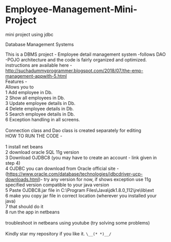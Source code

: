 # Employee-Management-Mini-Project
mini project using jdbc

Database Management Systems

This is a DBMS project - Employee detail management system -follows DAO -POJO architecture and the code is fairly organized and optimized.
<br>
instructions are available here - http://suchadummyprogrammer.blogspot.com/2018/07/the-emp-management-appwith-5.html
<br>
Features - 
<br>
Allows you to <br>
1 Add employee in Db.<br>
2 Show all employees in Db.<br>
3 Update employee details in Db.<br>
4 Delete employee details in Db.<br>
5 Search employee details in Db.<br>
6 Exception handling in all screens.<br>
<br>
Connection class and Dao class is created separately for editing
<br>
HOW TO RUN THE CODE - 
<br>
<br>1 install net beans
<br>2 download oracle SQL 11g version
<br>3 Download OJDBC8 (you may have to create an account - link given in step 4)
<br>4 OJDBC you can download from Oracle official site - (https://www.oracle.com/database/technologies/jdbcdriver-ucp-downloads.html)- try any version for now, if shows exception use 11g specified version compatible to your java version
<br>5 Paste OJDBC8.jar file in C:\Program Files\Java\jdk1.8.0_112\jre\lib\ext
<br>6 make you copy jar file in correct location (wherever you installed your java)
<br>7 that should do it
<br>8 run the app in netbeans
<br><br>
troubleshoot in netbeans using youtube (try solving some problems)
<br><br>
Kindly star my repository if you like it. `\__(* *)__/`
                                          
